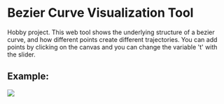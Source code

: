 

# Bezier Curve Visualization Tool
Hobby project. This web tool shows the underlying structure of a bezier curve, and how different points create different trajectories. You can add points by clicking on the canvas and you can change the variable 't' with the slider. 

## Example:
![](https://github.com/Christof2000/bezier-curve-tool/blob/main/gif/bezier-example.gif)
